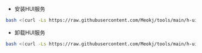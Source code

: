 * 安装HUI服务
```bash
bash <(curl -Ls https://raw.githubusercontent.com/Meokj/tools/main/h-ui/install_hui.sh)
```

* 卸载HUI服务
```bash
bash <(curl -Ls https://raw.githubusercontent.com/Meokj/tools/main/h-ui/uninstall_hui.sh)
```
